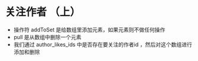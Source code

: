 # 关注作者 （上）
- 操作符 addToSet 是给数组里添加元素，如果元素则不做任何操作 
- pull 是从数组中删除一个元素
- 我们通过 author_likes_ids 中是否存在要关注的作者id ，然后对这个数组进行添加和删除

